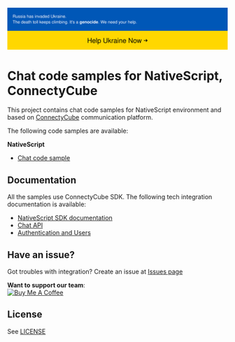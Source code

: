 [![Stand With Ukraine](https://raw.githubusercontent.com/vshymanskyy/StandWithUkraine/main/banner2-direct.svg)](https://stand-with-ukraine.pp.ua)

# Chat code samples for NativeScript, ConnectyCube

This project contains chat code samples for NativeScript environment and based on [ConnectyCube](https://connectycube.com/) communication platform.

The following code samples are available:

**NativeScript**

- [Chat code sample](https://github.com/ConnectyCube/connectycube-nativescript-samples/tree/master/sample-chat-nativescript-core)

## Documentation

All the samples use ConnectyCube SDK. The following tech integration documentation is available:

- [NativeScript SDK documentation](https://developers.connectycube.com/nativescript)
- [Chat API](https://developers.connectycube.com/nativescript/messaging)
- [Authentication and Users](https://developers.connectycube.com/nativescript/authentication-and-users)

## Have an issue?

Got troubles with integration? Сreate an issue at [Issues page](https://github.com/ConnectyCube/connectycube-nativescript-samples/issues)

**Want to support our team**:<br>
<a href="https://www.buymeacoffee.com/connectycube" target="_blank"><img src="https://cdn.buymeacoffee.com/buttons/v2/default-blue.png" alt="Buy Me A Coffee" style="height: 60px !important;width: 217px !important;" ></a>

## License

See [LICENSE](LICENSE)
